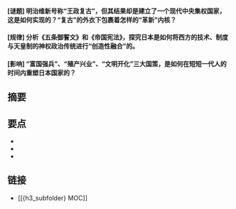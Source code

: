 #### [谜题] 明治维新号称“王政复古”，但其结果却是建立了一个现代中央集权国家，这是如何实现的？“复古”的外衣下包裹着怎样的“革新”内核？


#### [规律] 分析《五条御誓文》和《帝国宪法》，探究日本是如何将西方的技术、制度与天皇制的神权政治传统进行“创造性融合”的。


#### [影响] “富国强兵”、“殖产兴业”、“文明开化”三大国策，是如何在短短一代人的时间内重塑日本国家的？


## 摘要


## 要点

- 
- 
- 

## 链接

- [[{h3_subfolder} MOC]]
